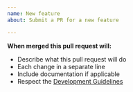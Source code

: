 ```yaml
---
name: New feature
about: Submit a PR for a new feature

---
```


**When merged this pull request will:**
- Describe what this pull request will do
- Each change in a separate line
- Include documentation if applicable
- Respect the [Development Guidelines](https://lexicon.readthedocs.io/en/rewrite/development/code-guidelines.html)
